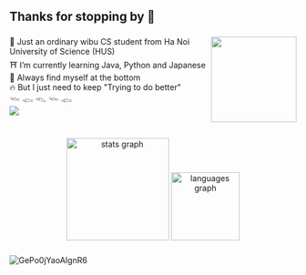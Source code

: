 <h2 align="left">Thanks for stopping by 👋</h2>


###

<img align="right" height="150" src="https://github.com/user-attachments/assets/009fa10b-71e2-4e60-99b7-fba9fcd5add9"  />

###

<p align="left">🌿 Just an ordinary wibu CS student from Ha Noi University of Science (HUS)<br>⛩️ I’m currently learning Java, Python and Japanese<br>💬 Always find myself at the bottom<br>🔥 But I just need to keep "Trying to do better"<br>𓆝 𓆟 𓆞 𓆝 𓆟<br><img src="https://profile-counter.glitch.me/QuannNguyen/count.svg?"></p>

###

<br clear="both">
<div align="center">
  <img src="https://github-readme-stats.vercel.app/api?username=QuannNguyen&hide_title=false&hide_rank=false&show_icons=true&include_all_commits=true&count_private=true&disable_animations=false&theme=dracula&locale=en&hide_border=false" height="180" alt="stats graph"  >
  <img src="https://github-readme-stats.vercel.app/api/top-langs?username=QuannNguyen&locale=en&hide_title=false&layout=compact&card_width=300&langs_count=5&theme=dracula&hide_border=false" height="120" alt="languages graph"  >

</div>

###
![GePo0jYaoAIgnR6](https://github.com/user-attachments/assets/79a53623-97f7-4ff4-8341-a2bff46097cc)




</g>
</svg>


